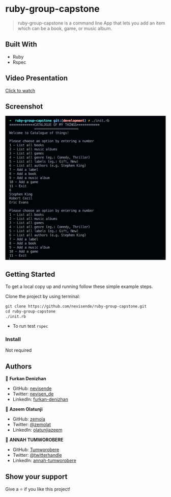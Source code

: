# ruby-group-capstone
> ruby-group-capstone is a command line App that lets you add an item which can be a book, game, or music album. 
## Built With

- Ruby
- Rspec
## Video Presentation
[Click to watch](https://drive.google.com/file/d/1iVRkaIM0PLuBlcVZb3Zd9sPmZot-Ffx7/view?usp=sharing)

## Screenshot
![](./ss.png)
## Getting Started

To get a local copy up and running follow these simple example steps.

Clone the project by using terminal:

```
git clone https://github.com/nevisende/ruby-group-capstone.git
cd ruby-group-capstone
./init.rb
```
- To run test 
  `rspec`


### Install

Not required

## Authors

👤 **Furkan Denizhan**

- GitHub: [nevisende](https://github.com/nevisende)
- Twitter: [nevisen_de](https://twitter.com/nevisen_de)
- LinkedIn: [furkan-denizhan](https://www.linkedin.com/in/furkan-denizhan)

👤 **Azeem Olatunji**

- GitHub: [zemola](https://github.com/zemola)
- Twitter: [@zemolat](https://twitter.com/zemolat)
- LinkedIn: [olatunjiazeem]([https://www.linkedin.com/in/olatunjiazeem)

👤 **ANNAH TUMWOROBERE**

- GitHub: [Tumworobere](https://github.com/Tumworobere)
- Twitter: [@twitterhandle](https://twitter.com/Tannah2090)
- LinkedIn: [annah-tumworobere](https://linkedin.com/in/annah-tumworobere)

## Show your support

Give a ⭐️ if you like this project!